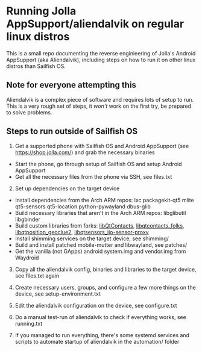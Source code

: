 # Running Jolla AppSupport/aliendalvik on regular linux distros

This is a small repo documenting the reverse enginieering of Jolla's Android AppSupport (aka Aliendalvik), including steps on how to run it on other linux distros than Sailfish OS.

## Note for everyone attempting this

Aliendalvik is a complex piece of software and requires lots of setup to run. This is a very rough set of steps, it *won't* work on the first try, be prepared to solve problems.

## Steps to run outside of Sailfish OS

1. Get a supported phone with Sailfish OS and Android AppSupport (see https://shop.jolla.com/) and grab the necessary binaries
  - Start the phone, go through setup of Sailfish OS and setup Android AppSupport
  - Get all the necessary files from the phone via SSH, see files.txt

2. Set up dependencies on the target device
  - Install dependencies from the Arch ARM repos: lxc packagekit-qt5 mlite qt5-sensors qt5-location python-pywayland dbus-glib
  - Build necessary libraries that aren't in the Arch ARM repos: libglibutil libgbinder
  - Build custom libraries from forks: [libQtContacts](https://github.com/jonas2515/qtpim/tree/alien-everwhere), [libqtcontacts_folks](https://github.com/jonas2515/qtfolks), [libqtposition_geoclue2](https://github.com/jonas2515/qtpositioning/tree/alien-everwhere), [libqtsensors_iio-sensor-proxy](https://github.com/jonas2515/qtsensors/tree/alien-everywhere)
  - Install shimming services on the target device, see shimming/
  - Build and install patched mobile-mutter and libwayland, see patches/
  - Get the vanilla (not GApps) android system.img and vendor.img from Waydroid

3. Copy all the aliendalvik config, binaries and libraries to the target device, see files.txt again

4. Create necessary users, groups, and configure a few more things on the device, see setup-environment.txt

5. Edit the aliendalvik configuration on the device, see configure.txt

6. Do a manual test-run of aliendalvik to check if everything works, see running.txt

7. If you managed to run everything, there's some systemd services and scripts to automate startup of aliendalvik in the automation/ folder
